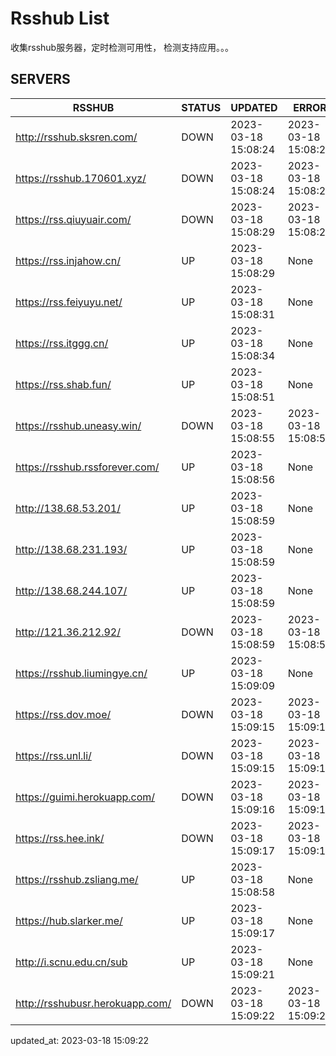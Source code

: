 # Rsshub List

收集rsshub服务器，定时检测可用性， 检测支持应用。。。


## SERVERS

|  RSSHUB   | STATUS  | UPDATED  | ERROR  | TWITTER |  
|  ----  | ----  | ----  | ----  | ---- |  
| http://rsshub.sksren.com/ | DOWN | 2023-03-18 15:08:24 | 2023-03-18 15:08:24 |  
| https://rsshub.170601.xyz/ | DOWN | 2023-03-18 15:08:24 | 2023-03-18 15:08:24 |  
| https://rss.qiuyuair.com/ | DOWN | 2023-03-18 15:08:29 | 2023-03-18 15:08:29 |  
| https://rss.injahow.cn/ | UP | 2023-03-18 15:08:29 | None ||  
| https://rss.feiyuyu.net/ | UP | 2023-03-18 15:08:31 | None |OK|  
| https://rss.itggg.cn/ | UP | 2023-03-18 15:08:34 | None ||  
| https://rss.shab.fun/ | UP | 2023-03-18 15:08:51 | None |OK|  
| https://rsshub.uneasy.win/ | DOWN | 2023-03-18 15:08:55 | 2023-03-18 15:08:55 |  
| https://rsshub.rssforever.com/ | UP | 2023-03-18 15:08:56 | None |OK|  
| http://138.68.53.201/ | UP | 2023-03-18 15:08:59 | None ||  
| http://138.68.231.193/ | UP | 2023-03-18 15:08:59 | None ||  
| http://138.68.244.107/ | UP | 2023-03-18 15:08:59 | None ||  
| http://121.36.212.92/ | DOWN | 2023-03-18 15:08:59 | 2023-03-18 15:08:59 |  
| https://rsshub.liumingye.cn/ | UP | 2023-03-18 15:09:09 | None |OK|  
| https://rss.dov.moe/ | DOWN | 2023-03-18 15:09:15 | 2023-03-18 15:09:15 |  
| https://rss.unl.li/ | DOWN | 2023-03-18 15:09:15 | 2023-03-18 15:09:15 |  
| https://guimi.herokuapp.com/ | DOWN | 2023-03-18 15:09:16 | 2023-03-18 15:09:16 |  
| https://rss.hee.ink/ | DOWN | 2023-03-18 15:09:17 | 2023-03-18 15:09:17 |  
| https://rsshub.zsliang.me/ | UP | 2023-03-18 15:08:58 | None |OK|  
| https://hub.slarker.me/ | UP | 2023-03-18 15:09:17 | None |OK|  
| http://i.scnu.edu.cn/sub | UP | 2023-03-18 15:09:21 | None ||  
| http://rsshubusr.herokuapp.com/ | DOWN | 2023-03-18 15:09:22 | 2023-03-18 15:09:22 |  
  

updated_at: 2023-03-18 15:09:22  
